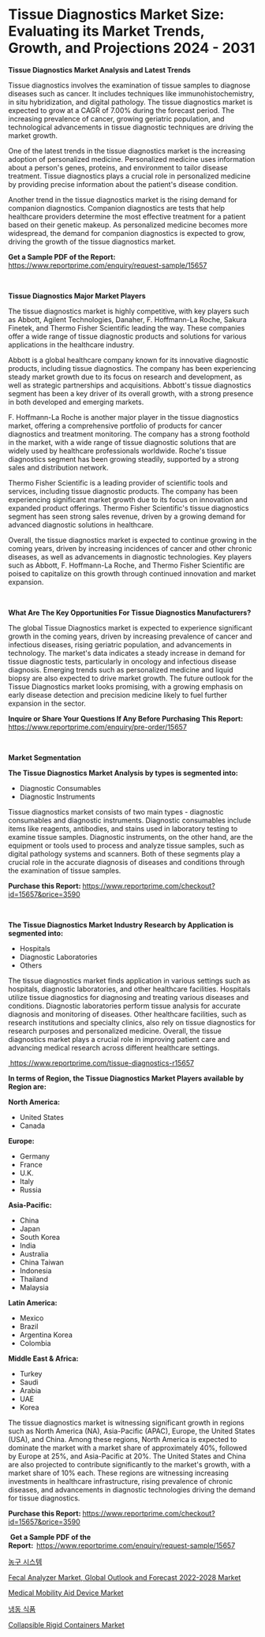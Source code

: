<p><h1>Tissue Diagnostics Market Size: Evaluating its Market Trends, Growth, and Projections 2024 - 2031</h1></p><p><strong>Tissue Diagnostics Market Analysis and Latest Trends</strong></p>
<p><p>Tissue diagnostics involves the examination of tissue samples to diagnose diseases such as cancer. It includes techniques like immunohistochemistry, in situ hybridization, and digital pathology. The tissue diagnostics market is expected to grow at a CAGR of 7.00% during the forecast period. The increasing prevalence of cancer, growing geriatric population, and technological advancements in tissue diagnostic techniques are driving the market growth.</p><p>One of the latest trends in the tissue diagnostics market is the increasing adoption of personalized medicine. Personalized medicine uses information about a person's genes, proteins, and environment to tailor disease treatment. Tissue diagnostics plays a crucial role in personalized medicine by providing precise information about the patient's disease condition.</p><p>Another trend in the tissue diagnostics market is the rising demand for companion diagnostics. Companion diagnostics are tests that help healthcare providers determine the most effective treatment for a patient based on their genetic makeup. As personalized medicine becomes more widespread, the demand for companion diagnostics is expected to grow, driving the growth of the tissue diagnostics market.</p></p>
<p><strong>Get a Sample PDF of the Report:&nbsp;</strong> <a href="https://www.reportprime.com/enquiry/request-sample/15657">https://www.reportprime.com/enquiry/request-sample/15657</a></p>
<p>&nbsp;</p>
<p><strong>Tissue Diagnostics Major Market Players</strong></p>
<p><p>The tissue diagnostics market is highly competitive, with key players such as Abbott, Agilent Technologies, Danaher, F. Hoffmann-La Roche, Sakura Finetek, and Thermo Fisher Scientific leading the way. These companies offer a wide range of tissue diagnostic products and solutions for various applications in the healthcare industry.</p><p>Abbott is a global healthcare company known for its innovative diagnostic products, including tissue diagnostics. The company has been experiencing steady market growth due to its focus on research and development, as well as strategic partnerships and acquisitions. Abbott's tissue diagnostics segment has been a key driver of its overall growth, with a strong presence in both developed and emerging markets.</p><p>F. Hoffmann-La Roche is another major player in the tissue diagnostics market, offering a comprehensive portfolio of products for cancer diagnostics and treatment monitoring. The company has a strong foothold in the market, with a wide range of tissue diagnostic solutions that are widely used by healthcare professionals worldwide. Roche's tissue diagnostics segment has been growing steadily, supported by a strong sales and distribution network.</p><p>Thermo Fisher Scientific is a leading provider of scientific tools and services, including tissue diagnostic products. The company has been experiencing significant market growth due to its focus on innovation and expanded product offerings. Thermo Fisher Scientific's tissue diagnostics segment has seen strong sales revenue, driven by a growing demand for advanced diagnostic solutions in healthcare.</p><p>Overall, the tissue diagnostics market is expected to continue growing in the coming years, driven by increasing incidences of cancer and other chronic diseases, as well as advancements in diagnostic technologies. Key players such as Abbott, F. Hoffmann-La Roche, and Thermo Fisher Scientific are poised to capitalize on this growth through continued innovation and market expansion.</p></p>
<p>&nbsp;</p>
<p><strong>What Are The Key Opportunities For Tissue Diagnostics Manufacturers?</strong></p>
<p><p>The global Tissue Diagnostics market is expected to experience significant growth in the coming years, driven by increasing prevalence of cancer and infectious diseases, rising geriatric population, and advancements in technology. The market's data indicates a steady increase in demand for tissue diagnostic tests, particularly in oncology and infectious disease diagnosis. Emerging trends such as personalized medicine and liquid biopsy are also expected to drive market growth. The future outlook for the Tissue Diagnostics market looks promising, with a growing emphasis on early disease detection and precision medicine likely to fuel further expansion in the sector.</p></p>
<p><strong>Inquire or Share Your Questions If Any Before Purchasing This Report:</strong> <a href="https://www.reportprime.com/enquiry/pre-order/15657">https://www.reportprime.com/enquiry/pre-order/15657</a></p>
<p>&nbsp;</p>
<p><strong>Market Segmentation</strong></p>
<p><strong>The Tissue Diagnostics Market Analysis by types is segmented into:</strong></p>
<p><ul><li>Diagnostic Consumables</li><li>Diagnostic Instruments</li></ul></p>
<p><p>Tissue diagnostics market consists of two main types - diagnostic consumables and diagnostic instruments. Diagnostic consumables include items like reagents, antibodies, and stains used in laboratory testing to examine tissue samples. Diagnostic instruments, on the other hand, are the equipment or tools used to process and analyze tissue samples, such as digital pathology systems and scanners. Both of these segments play a crucial role in the accurate diagnosis of diseases and conditions through the examination of tissue samples.</p></p>
<p><strong>Purchase this Report:&nbsp;</strong><a href="https://www.reportprime.com/checkout?id=15657&price=3590">https://www.reportprime.com/checkout?id=15657&price=3590</a></p>
<p>&nbsp;</p>
<p><strong>The Tissue Diagnostics Market Industry Research by Application is segmented into:</strong></p>
<p><ul><li>Hospitals</li><li>Diagnostic Laboratories</li><li>Others</li></ul></p>
<p><p>The tissue diagnostics market finds application in various settings such as hospitals, diagnostic laboratories, and other healthcare facilities. Hospitals utilize tissue diagnostics for diagnosing and treating various diseases and conditions. Diagnostic laboratories perform tissue analysis for accurate diagnosis and monitoring of diseases. Other healthcare facilities, such as research institutions and specialty clinics, also rely on tissue diagnostics for research purposes and personalized medicine. Overall, the tissue diagnostics market plays a crucial role in improving patient care and advancing medical research across different healthcare settings.</p></p>
<p><a href="https://www.reportprime.com/tissue-diagnostics-r15657">&nbsp;https://www.reportprime.com/tissue-diagnostics-r15657</a></p>
<p><strong>In terms of Region, the Tissue Diagnostics Market Players available by Region are:</strong></p>
<p>
    <p> <strong> North America: </strong>
        <ul>
            <li>United States</li>
            <li>Canada</li>
        </ul>
        </p> 
    <p> <strong> Europe: </strong>
        <ul>
            <li>Germany</li>
            <li>France</li>
            <li>U.K.</li>
            <li>Italy</li>
            <li>Russia</li>
        </ul>
        </p> 
    <p> <strong> Asia-Pacific: </strong>
        <ul>
            <li>China</li>
            <li>Japan</li>
            <li>South Korea</li>
            <li>India</li>
            <li>Australia</li>
            <li>China Taiwan</li>
            <li>Indonesia</li>
            <li>Thailand</li>
            <li>Malaysia</li>
        </ul>
        </p> 
    <p> <strong> Latin America: </strong>
        <ul>
            <li>Mexico</li>
            <li>Brazil</li>
            <li>Argentina Korea</li>
            <li>Colombia</li>
        </ul>
        </p> 
    <p> <strong> Middle East & Africa: </strong>
        <ul>
            <li>Turkey</li>
            <li>Saudi</li>
            <li>Arabia</li>
            <li>UAE</li>
            <li>Korea</li>
        </ul>
    </p>
    </p>
<p><p>The tissue diagnostics market is witnessing significant growth in regions such as North America (NA), Asia-Pacific (APAC), Europe, the United States (USA), and China. Among these regions, North America is expected to dominate the market with a market share of approximately 40%, followed by Europe at 25%, and Asia-Pacific at 20%. The United States and China are also projected to contribute significantly to the market's growth, with a market share of 10% each. These regions are witnessing increasing investments in healthcare infrastructure, rising prevalence of chronic diseases, and advancements in diagnostic technologies driving the demand for tissue diagnostics.</p></p>
<p><strong>Purchase this Report: </strong><a href="https://www.reportprime.com/checkout?id=15657&price=3590">https://www.reportprime.com/checkout?id=15657&price=3590</a></p>
<p>&nbsp;<strong>Get a Sample PDF of the Report:&nbsp;&nbsp;</strong><a href="https://www.reportprime.com/enquiry/request-sample/15657">https://www.reportprime.com/enquiry/request-sample/15657</a></p>
<p><strong></strong></p>
<p><p><a href="https://medium.com/@mujgankortalih/%EB%86%8D%EA%B5%AC-%EC%8B%9C%EC%8A%A4%ED%85%9C-%EC%8B%9C%EC%9E%A5-%EA%B7%9C%EB%AA%A8-%EB%B0%8F-%EC%A0%90%EC%9C%A0%EC%9C%A8-%EB%B6%84%EC%84%9D-%EC%84%B1%EC%9E%A5-%EB%8F%99%ED%96%A5-%EB%B0%8F-%EC%98%88%EC%B8%A1-2024-2031-0269d4731e3f">농구 시스템</a></p><p><a href="https://issuu.com/reportprime-2/docs/fecal-analyzer-market-global-outloo_24ddb0e3c70296">Fecal Analyzer Market, Global Outlook and Forecast 2022-2028 Market</a></p><p><a href="https://medium.com/@vallieemard78/evaluating-global-medical-mobility-aid-device-market-trends-and-growth-opportunities-by-region-05cc6a9af4f4">Medical Mobility Aid Device Market</a></p><p><a href="https://medium.com/@kelvinfeenrey98677/%EB%8F%99%EA%B2%B0%EC%8B%9D%ED%92%88-%EC%8B%9C%EC%9E%A5-%EA%B7%9C%EB%AA%A8-%EB%B0%8F-%EC%A0%90%EC%9C%A0%EC%9C%A8-%EB%B6%84%EC%84%9D-%EC%84%B1%EC%9E%A5-%EB%8F%99%ED%96%A5-%EB%B0%8F-%EC%98%88%EC%B8%A1-2024%EB%85%84-2031%EB%85%84-ba64ce9d0624">냉동 식품</a></p><p><a href="https://github.com/RichRobinson5/Market-Research-Report-List-6/blob/main/collapsible-rigid-containers-market.md">Collapsible Rigid Containers Market</a></p></p>